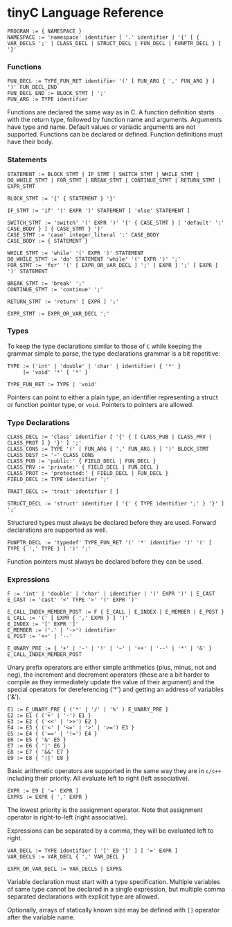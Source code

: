# tinyC Language Reference

    PROGRAM := { NAMESPACE }
    NAMESPACE := 'namespace' identifier [ '.' identifier ] '{' [ { VAR_DECLS ';' | CLASS_DECL | STRUCT_DECL | FUN_DECL | FUNPTR_DECL } ] '}'

### Functions

    FUN_DECL := TYPE_FUN_RET identifier '(' [ FUN_ARG { ',' FUN_ARG } ] ')' FUN_DECL_END
    FUN_DECL_END := BLOCK_STMT | ';'
    FUN_ARG := TYPE identifier

Functions are declared the same way as in C. A function definition starts with the return type, followed by function name and arguments. Arguments have type and name. Default values or variadic arguments are not supported. Functions can be declared or defined. Function definitions must have their body.

### Statements

    STATEMENT := BLOCK_STMT | IF_STMT | SWITCH_STMT | WHILE_STMT | DO_WHILE_STMT | FOR_STMT | BREAK_STMT | CONTINUE_STMT | RETURN_STMT | EXPR_STMT

    BLOCK_STMT := '{' { STATEMENT } '}'

    IF_STMT := 'if' '(' EXPR ')' STATEMENT [ 'else' STATEMENT ]

    SWITCH_STMT := 'switch' '(' EXPR ')' '{' { CASE_STMT } [ 'default' ':' CASE_BODY } ] { CASE_STMT } '}'
    CASE_STMT := 'case' integer_literal ':' CASE_BODY
    CASE_BODY := { STATEMENT }

    WHILE_STMT := 'while' '(' EXPR ')' STATEMENT
    DO_WHILE_STMT := 'do' STATEMENT 'while' '(' EXPR ')' ';'
    FOR_STMT := 'for' '(' [ EXPR_OR_VAR_DECL ] ';' [ EXPR ] ';' [ EXPR ] ')' STATEMENT

    BREAK_STMT := 'break' ';'
    CONTINUE_STMT := 'continue' ';'

    RETURN_STMT := 'return' [ EXPR ] ';'

    EXPR_STMT := EXPR_OR_VAR_DECL ';'

### Types

To keep the type declarations similar to those of `C` while keeping the grammar simple to parse, the type declarations grammar is a bit repetitive:

    TYPE := ('int' | 'double' | 'char' | identifier) { '*' }
         |= 'void' '*' { '*' }

    TYPE_FUN_RET := TYPE | 'void'

Pointers can point to either a plain type, an identifier representing a struct or function pointer type, or `void`. Pointers to pointers are allowed.

### Type Declarations

    CLASS_DECL := 'class' identifier [ '{' { [ CLASS_PUB | CLASS_PRV | CLASS_PROT ] } '}' ] ';'
    CLASS_CONS := TYPE '(' [ FUN_ARG { ',' FUN_ARG } ] ')' BLOCK_STMT
    CLASS_DEST := '~' CLASS_CONS
    CLASS_PUB := 'public:' { FIELD_DECL | FUN_DECL }
    CLASS_PRV := 'private:' { FIELD_DECL | FUN_DECL }
    CLASS_PROT := 'protected:' { FIELD_DECL | FUN_DECL }
    FIELD_DECL := TYPE identifier ';'

    TRAIT_DECL := 'trait' identifier [ ]

    STRUCT_DECL := 'struct' identifier [ '{' { TYPE identifier ';' } '}' ] ';'

Structured types must always be declared before they are used. Forward declarations are supported as well.

    FUNPTR_DECL := 'typedef' TYPE_FUN_RET '(' '*' identifier ')' '(' [ TYPE { ',' TYPE } ] ')' ';'

Function pointers must always be declared before they can be used.


### Expressions

    F := 'int' | 'double' | 'char' | identifier | '(' EXPR ')' | E_CAST
    E_CAST := 'cast' '<' TYPE '>' '(' EXPR ')'

    E_CALL_INDEX_MEMBER_POST := F { E_CALL | E_INDEX | E_MEMBER | E_POST }
    E_CALL := '(' [ EXPR { ',' EXPR } ] ')'
    E_INDEX := '[' EXPR ']'
    E_MEMBER := ('.' | '->') identifier
    E_POST := '++' | '--'

    E_UNARY_PRE := { '+' | '-' | '!' | '~' | '++' | '--' | '*' | '&' } E_CALL_INDEX_MEMBER_POST

Unary prefix operators are either simple arithmetics (plus, minus, not and neg), the increment and decrement operators (these are a bit harder to compile as they immediately update the value of their argument) and the special operators for dereferencing ('*') and getting an address of variables ('&').

    E1 := E_UNARY_PRE { ('*' | '/' | '%' ) E_UNARY_PRE }
    E2 := E1 { ('+' | '-') E1 }
    E3 := E2 { ('<<' | '>>') E2 }
    E4 := E3 { ('<' | '<=' | '>' | '>=') E3 }
    E5 := E4 { ('==' | '!=') E4 }
    E6 := E5 { '&' E5 }
    E7 := E6 { '|' E6 }
    E8 := E7 { '&&' E7 }
    E9 := E8 { '||' E8 }

Basic arithmetic operators are supported in the same way they are in `c/c++` including their priority. All evaluate left to right (left associative).

    EXPR := E9 [ '=' EXPR ]
    EXPRS := EXPR { ',' EXPR }

The lowest priority is the assignment operator. Note that assignment operator is right-to-left (right associative).

Expressions can be separated by a comma, they will be evaluated left to right.

    VAR_DECL := TYPE identifier [ '[' E9 ']' ] [ '=' EXPR ]
    VAR_DECLS := VAR_DECL { ',' VAR_DECL }

    EXPR_OR_VAR_DECL := VAR_DECLS | EXPRS

Variable declaration must start with a type specification. Multiple variables of same type cannot be declared in a single expression, but multiple comma separated declarations with explicit type are allowed.

Optionally, arrays of statically known size may be defined with `[]` operator after the variable name.


